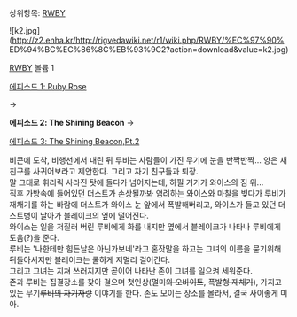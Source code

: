 상위항목: [RWBY](RWBY.md)

![k2.jpg](http://z2.enha.kr/http://rigvedawiki.net/r1/wiki.php/RWBY/%EC%97%90%
ED%94%BC%EC%86%8C%EB%93%9C2?action=download&value=k2.jpg)

[RWBY](RWBY.md) 볼륨 1

[에피소드 1: Ruby Rose](RWBY/%EC%97%90%ED%94%BC%EC%86%8C%EB%93%9C1.md)

→

**에피소드 2: The Shining Beacon**
→

[에피소드 3: The Shining Beacon,Pt.2](RWBY/%EC%97%90%ED%94%BC%EC%86%8C%EB%93%9C3.md)

  
비콘에 도착, 비행선에서 내린 뒤 루비는 사람들이 가진 무기에 눈을 반짝반짝... 양은 새 친구를 사귀어보라고 제안한다. 그리고 자기
친구들과 퇴장.  
말 그대로 휘리릭 사라진 탓에 돌다가 넘어지는데, 하필 거기가 와이스의 짐 위...  
직후 가방속에 들어있던 더스트가 손상될까봐 염려하는 와이스와 마찰을 빚다가 루비가 재채기를 하는 바람에 더스트가 와이스 눈 앞에서
폭발해버리고, 와이스가 들고 있던 더스트병이 날아가 블레이크의 옆에 떨어진다.  
와이스는 일을 저질러 버린 루비에게 화를 내지만 옆에서 블레이크가 나타나 루비에게 도움(?)을 준다.  
루비는 '나한테만 힘든날은 아닌가보네'라고 혼잣말을 하고는 그녀의 이름을 묻기위해 뒤돌아서지만 블레이크는 쿨하게 저멀리 걸어간다.  
그리고 그녀는 지쳐 쓰러지지만 곧이어 나타난 존이 그녀를 일으켜 세워준다.  
존과 루비는 집결장소를 찾아 걸으며 첫인상(멀미<del>와 오바이트</del>, 폭발<del>형 재채기</del>), 가지고 있는
무기<del>루비의 자기자랑</del> 이야기를 한다. 존도 모이는 장소를 몰라서, 결국 사이좋게 미아.

